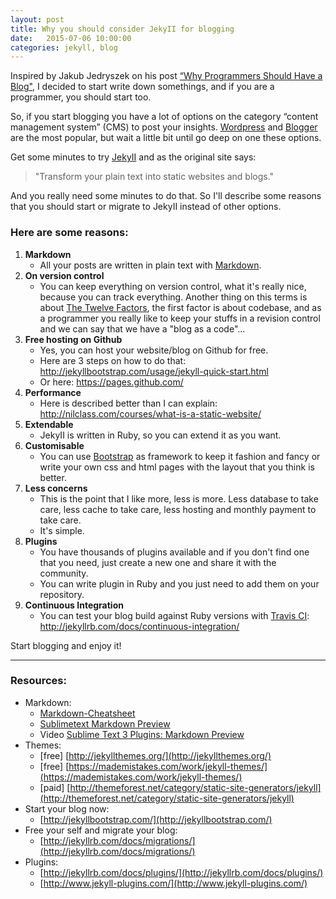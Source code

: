 ```yaml
---
layout: post
title: Why you should consider JekyII for blogging
date:   2015-07-06 10:00:00
categories: jekyll, blog
---
```

Inspired by Jakub Jedryszek on his post [“Why Programmers Should Have a Blog"](http://architects.dzone.com/articles/why-programmers-should-have), I decided to start write down somethings, and if you are a programmer, you should start too.

So, if you start blogging you have a lot of options on the category “content management system” (CMS) to post your insights. 
[Wordpress](https://wordpress.com/) and [Blogger](http://www.blogger.com) are the most popular, but wait a little bit until go deep on one these options.

Get some minutes to try [JekyII](http://jekyllrb.com/) and as the original site says:

> "Transform your plain text into static websites and blogs."

And you really need some minutes to do that. So I'll describe some reasons that you should start or migrate to JekyII instead of other options.

### Here are some reasons:
1. **Markdown**
	- All your posts are written in plain text with [Markdown](https://en.wikipedia.org/wiki/Markdown).
2. **On version control**
	- You can keep everything on version control, what it's really nice, because you can track everything. 
	Another thing on this terms is about [The Twelve Factors](http://12factor.net/), the first factor is about codebase, and as a programmer you really like to keep your stuffs in a revision control and we can say that we have a "blog as a code"...
3. **Free hosting on Github**
	- Yes, you can host your website/blog on Github for free.
	- Here are 3 steps on how to do that: http://jekyllbootstrap.com/usage/jekyll-quick-start.html
	- Or here: https://pages.github.com/
4. **Performance**
	- Here is described better than I can explain: http://nilclass.com/courses/what-is-a-static-website/
5. **Extendable**
	- JekyII is written in Ruby, so you can extend it as you want.
6. **Customisable**
	- You can use [Bootstrap](http://getbootstrap.com/) as framework to keep it fashion and fancy or write your own css and html pages with the layout that you think is better.
7. **Less concerns**
	- This is the point that I like more, less is more. Less database to take care, less cache to take care, less hosting and monthly payment to take care.
	- It's simple.
8. **Plugins**
	- You have thousands of plugins available and if you don't find one that you need, just create a new one and share it with the community.
	- You can write plugin in Ruby and you just need to add them on your repository.
9. **Continuous Integration**
	- You can test your blog build against Ruby versions with [Travis CI](https://travis-ci.org/): http://jekyllrb.com/docs/continuous-integration/

Start blogging and enjoy it!

---

### Resources:
* Markdown:
	- [Markdown-Cheatsheet](https://github.com/adam-p/markdown-here/wiki/Markdown-Cheatsheet)
	- [Sublimetext Markdown Preview](https://github.com/revolunet/sublimetext-markdown-preview)
	- Video [Sublime Text 3 Plugins: Markdown Preview](https://www.youtube.com/watch?v=XnPkdcBGBlw)
* Themes:
	- [free] [http://jekyllthemes.org/](http://jekyllthemes.org/)
	- [free] [https://mademistakes.com/work/jekyll-themes/](https://mademistakes.com/work/jekyll-themes/)
	- [paid] [http://themeforest.net/category/static-site-generators/jekyll](http://themeforest.net/category/static-site-generators/jekyll)
* Start your blog now:
	- [http://jekyllbootstrap.com/](http://jekyllbootstrap.com/)
* Free your self and migrate your blog: 
	- [http://jekyllrb.com/docs/migrations/](http://jekyllrb.com/docs/migrations/)
* Plugins:
	- [http://jekyllrb.com/docs/plugins/](http://jekyllrb.com/docs/plugins/)
	- [http://www.jekyll-plugins.com/](http://www.jekyll-plugins.com/)

